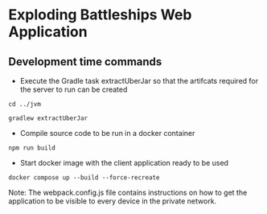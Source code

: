 # Exploding Battleships Web Application

## Development time commands

* Execute the Gradle task extractUberJar so that the artifcats required for the server to run can be created
```
cd ../jvm
```
```
gradlew extractUberJar
```

* Compile source code to be run in a docker container
```
npm run build
```

* Start docker image with the client application ready to be used
```
docker compose up --build --force-recreate 
```

Note: The webpack.config.js file contains instructions on how to get the application to be visible to every device in the private network.
